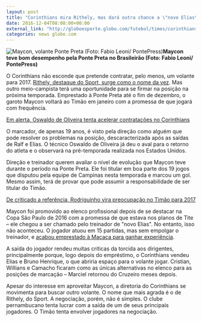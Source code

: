 ```yaml
---
layout: post
title: "Corinthians mira Rithely, mas dará outra chance a \"novo Elias\" em 2017"
date: 2016-12-04T08:08:00+00:00
external_link: "http://globoesporte.globo.com/futebol/times/corinthians/noticia/2016/12/corinthians-mira-rithely-mas-dara-outra-chance-novo-elias-em-2017.html"
categories: news globo.com
---
```

 ![Maycon, volante Ponte Preta (Foto: Fabio Leoni/ PontePress)](http://s2.glbimg.com/cgLmRTFxPADjVQJC4q8yQ2hAgRo=/0x177:641x960/320x390/s.glbimg.com/es/ge/f/original/2016/10/18/maycon.jpg "Maycon, volante Ponte Preta (Foto: Fabio Leoni/ PontePress)")**Maycon teve bom desempenho pela Ponte Preta no Brasileirão (Foto: Fabio Leoni/ PontePress)**

O Corinthians não esconde que pretende contratar, pelo menos, um volante para 2017. [Rithely, destaque do Sport, surge como o nome da vez](http://globoesporte.globo.com/sp/futebol/noticia/2016/12/corinthians-vai-retomar-conversas-por-rithely-depois-do-brasileirao.html). Mas outro meio-campista terá uma oportunidade para se firmar na posição na próxima temporada. Emprestado à Ponte Preta até o fim de dezembro, o garoto Maycon voltará ao Timão em janeiro com a promessa de que jogará com frequência.

[Em alerta, Oswaldo de Oliveira tenta acelerar contratações no Corinthians](http://globoesporte.globo.com/futebol/times/corinthians/noticia/2016/12/em-alerta-oswaldo-tenta-acelerar-contratacoes-no-corinthians.html)  
  
O marcador, de apenas 19 anos, é visto pela direção como alguém que pode resolver os problemas na posição, descaracterizada após as saídas de Ralf e Elias. O técnico Oswaldo de Oliveira já deu o aval para o retorno do atleta e o observará na pré-temporada realizada nos Estados Unidos.

Direção e treinador querem avaliar o nível de evolução que Maycon teve durante o período na Ponte Preta. Ele foi titular em boa parte dos 19 jogos que disputou pela equipe de Campinas nesta temporada e marcou um gol. Mesmo assim, terá de provar que pode assumir a responsabilidade de ser titular do Timão.

[De criticado a referência, Rodriguinho vira preocupação no Timão para 2017](http://globoesporte.globo.com/futebol/times/corinthians/noticia/2016/12/de-criticado-referencia-rodriguinho-vira-preocupacao-no-timao-para-2017.html)  
  
Maycon foi promovido ao elenco profissional depois de se destacar na Copa São Paulo de 2016 com a promessa de que estava nos planos de Tite – ele chegou a ser chamado pelo treinador de "novo Elias". No entanto, isso não aconteceu. O jogador atuou em 15 partidas, mas sem empolgar o treinador, e [acabou emprestado à Macaca para ganhar experiência](http://globoesporte.globo.com/futebol/times/corinthians/noticia/2016/07/corinthians-empresta-novo-elias-para-ponte-preta-ate-o-fim-do-ano.html).

A saída do jogador rendeu muitas críticas da torcida aos dirigentes, principalmente porque, logo depois do empréstimo, o Corinthians vendeu Elias e Bruno Henrique, o que abriria espaço para o volante jogar. Cristian, Willians e Camacho ficaram como as únicas alternativas no elenco para as posições de marcação – Marciel retornou do Cruzeiro meses depois.

Apesar do interesse em aproveitar Maycon, a diretoria do Corinthians se movimenta para buscar outro volante. O nome que mais agrada é o de Rithely, do Sport. A negociação, porém, não é simples. O clube pernambucano tenta lucrar com a saída de um de seus principais jogadores. O Timão tenta envolver jogadores na negociação. &nbsp;

